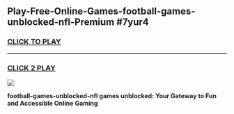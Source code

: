 
## Play-Free-Online-Games-football-games-unblocked-nfl-Premium #7yur4
<h3>
<a href="https://premium.freeplayer.one?title=football-games-unblocked-nfl&ref=8M">CLICK TO PLAY</a></h3>
<hr>

<h3>
<a href="https://premium.freeplayer.one?title=football-games-unblocked-nfl&ref=8M">CLICK 2 PLAY</a>
  
</h3>

<a href="https://premium.freeplayer.one?title=football-games-unblocked-nfl&ref=8M"><img src="https://clearcache.store/games.png"></a>


**football-games-unblocked-nfl games unblocked: Your Gateway to Fun and Accessible Online Gaming**
